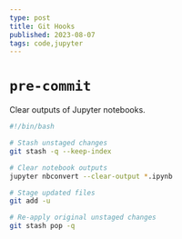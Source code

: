 ```yaml
---
type: post
title: Git Hooks
published: 2023-08-07
tags: code,jupyter
---
```


# `pre-commit`

Clear outputs of Jupyter notebooks.

```bash
#!/bin/bash

# Stash unstaged changes
git stash -q --keep-index

# Clear notebook outputs
jupyter nbconvert --clear-output *.ipynb

# Stage updated files
git add -u

# Re-apply original unstaged changes
git stash pop -q
```